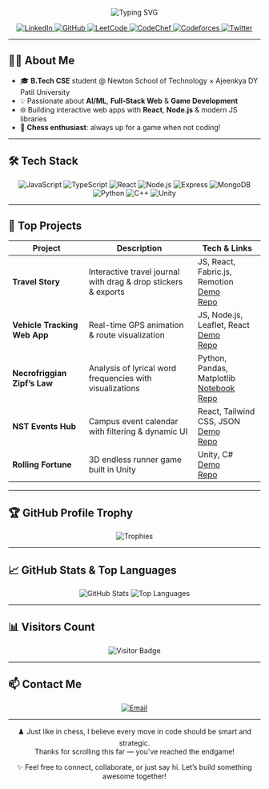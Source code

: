 <p align="center">
  <img src="https://readme-typing-svg.herokuapp.com?font=Fira+Code&pause=200&color=F7AB0A&width=600&lines=👋+Hi%2C+I'm+Ayush+Kumar+Singh;Full-Stack+Developer;Chess+Enthusiast♟️" alt="Typing SVG" />
</p>

<p align="center">
  <!-- Social & Professional Badges -->
  <a href="https://www.linkedin.com/in/ayush-kumar-singh-910379320/">
    <img src="https://img.shields.io/badge/LinkedIn-0A66C2?style=for-the-badge&logo=linkedin&logoColor=white" alt="LinkedIn" />
  </a>
  <a href="https://github.com/AyushCoder9">
    <img src="https://img.shields.io/badge/GitHub-100000?style=for-the-badge&logo=github&logoColor=white" alt="GitHub" />
  </a>
  <a href="https://leetcode.com/u/ayushsingh9/">
    <img src="https://img.shields.io/badge/LeetCode-FFA116?style=for-the-badge&logoColor=white" alt="LeetCode" />
  </a>
  <a href="https://www.codechef.com/users/ayushsinghcf">
    <img src="https://img.shields.io/badge/CodeChef-000000?style=for-the-badge&logo=codechef&logoColor=white" alt="CodeChef" />
  </a>
  <a href="https://codeforces.com/profile/AyushSinghCF">
    <img src="https://img.shields.io/badge/Codeforces-0078D7?style=for-the-badge&logo=codeforces&logoColor=white" alt="Codeforces" />
  </a>
  <a href="https://x.com/">
    <img src="https://img.shields.io/badge/Twitter-1DA1F2?style=for-the-badge&logo=twitter&logoColor=white" alt="Twitter" />
  </a>
</p>

---

## 👨‍💻 About Me

- 🎓 **B.Tech CSE** student @ Newton School of Technology × Ajeenkya DY Patil University  
- 💡 Passionate about **AI/ML**, **Full‑Stack Web** & **Game Development**  
- 🌐 Building interactive web apps with **React**, **Node.js** & modern JS libraries  
- 🎲 **Chess enthusiast**: always up for a game when not coding!

---

## 🛠️ Tech Stack

<p align="center">
  <img src="https://img.shields.io/badge/JavaScript-F7DF1E?style=for-the-badge&logo=javascript&logoColor=black" alt="JavaScript" />
  <img src="https://img.shields.io/badge/TypeScript-3178C6?style=for-the-badge&logo=typescript&logoColor=white" alt="TypeScript" />
  <img src="https://img.shields.io/badge/React-20232A?style=for-the-badge&logo=react&logoColor=61DAFB" alt="React" />
  <img src="https://img.shields.io/badge/Node.js-339933?style=for-the-badge&logo=node.js&logoColor=white" alt="Node.js" />
  <img src="https://img.shields.io/badge/Express-000000?style=for-the-badge&logo=express&logoColor=white" alt="Express" />
  <img src="https://img.shields.io/badge/MongoDB-47A248?style=for-the-badge&logo=mongodb&logoColor=white" alt="MongoDB" />
  <img src="https://img.shields.io/badge/Python-3776AB?style=for-the-badge&logo=python&logoColor=white" alt="Python" />
  <img src="https://img.shields.io/badge/C%2B%2B-00599C?style=for-the-badge&logo=c%2B%2B&logoColor=white" alt="C++" />
  <img src="https://img.shields.io/badge/Unity-000000?style=for-the-badge&logo=unity&logoColor=white" alt="Unity" />
</p>

---

## 🔭 Top Projects

| Project                         | Description                                                      | Tech & Links                                                                                                                                     |
|---------------------------------|------------------------------------------------------------------|--------------------------------------------------------------------------------------------------------------------------------------------------|
| **Travel Story**                | Interactive travel journal with drag & drop stickers & exports   | JS, React, Fabric.js, Remotion<br/>[Demo](https://travel-story-plum.vercel.app/)<br/>[Repo](https://github.com/AyushCoder9/Travel-Story)          |
| **Vehicle Tracking Web App**    | Real-time GPS animation & route visualization                    | JS, Node.js, Leaflet, React<br/>[Demo](https://vehicle-tracker-1-7yjo.onrender.com/)<br/>[Repo](https://github.com/AyushCoder9/Vehicle-Tracking-Web-App) |
| **Necrofriggian Zipf’s Law**    | Analysis of lyrical word frequencies with visualizations         | Python, Pandas, Matplotlib<br/>[Notebook](https://colab.research.google.com/github/notAryan10/Necrofriggian/blob/main/Necrofriggian.ipynb)<br/>[Repo](https://github.com/notAryan10/Necrofriggian) |
| **NST Events Hub**              | Campus event calendar with filtering & dynamic UI               | React, Tailwind CSS, JSON<br/>[Demo](https://nst-event-website-basic-jt22.vercel.app/)<br/>[Repo](https://github.com/AyushCoder9/NST-event-website-basic) |
| **Rolling Fortune**             | 3D endless runner game built in Unity                            | Unity, C#<br/>[Demo](https://ayushsingh9.itch.io/rolling-fortune)<br/>[Repo](https://github.com/AyushCoder9/Rolling-Fortune-Game)                  |

---

## 🏆 GitHub Profile Trophy

<p align="center">
  <img src="https://github-profile-trophy.vercel.app/?username=AyushCoder9&theme=onedark&column=7&margin-w=10" alt="Trophies" />
</p>

---

## 📈 GitHub Stats & Top Languages

<p align="center">
  <img src="https://github-readme-stats.vercel.app/api?username=AyushCoder9&theme=dark&show_icons=true&hide_border=true&count_private=true" alt="GitHub Stats" />
  <img src="https://github-readme-stats.vercel.app/api/top-langs/?username=AyushCoder9&layout=compact&theme=dark&hide_border=true" alt="Top Languages" />
</p>

---

## 📊 Visitors Count

<p align="center">
  <img src="https://visitor-badge.laobi.icu/badge?page_id=AyushCoder9" alt="Visitor Badge" />
</p>

---

## 📫 Contact Me

<p align="center">
  <a href="mailto:ayush.kumar@adypu.edu.in">
    <img src="https://img.shields.io/badge/Email-D14836?style=for-the-badge&logo=gmail&logoColor=white" alt="Email" />
  </a>
</p>

---

<div align="center">

♟️ Just like in chess, I believe every move in code should be smart and strategic.<br/>
Thanks for scrolling this far — you’ve reached the endgame!<br/>

✨ Feel free to connect, collaborate, or just say hi. Let’s build something awesome together!

</div>
